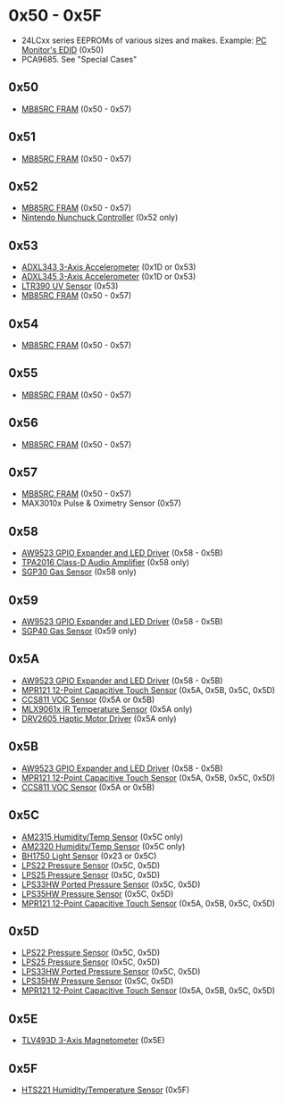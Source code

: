 # 0x50 - 0x5F

- 24LCxx series EEPROMs of various sizes and makes. Example: [PC Monitor's EDID](https://en.wikipedia.org/wiki/Extended_Display_Identification_Data) (0x50)
- PCA9685.  See "Special Cases"

## 0x50

- [MB85RC FRAM](https://www.adafruit.com/product/1895) (0x50 - 0x57)

## 0x51

- [MB85RC FRAM](https://www.adafruit.com/product/1895) (0x50 - 0x57)

## 0x52

- [MB85RC FRAM](https://www.adafruit.com/product/1895) (0x50 - 0x57)
- [Nintendo Nunchuck Controller](https://www.adafruit.com/product/342) (0x52 only)

## 0x53

- [ADXL343 3-Axis Accelerometer](https://www.adafruit.com/product/4097) (0x1D or 0x53)
- [ADXL345 3-Axis Accelerometer](https://www.adafruit.com/product/1231) (0x1D or 0x53)
- [LTR390 UV Sensor](https://www.adafruit.com/product/4831) (0x53)
- [MB85RC FRAM](https://www.adafruit.com/product/1895) (0x50 - 0x57)

## 0x54

- [MB85RC FRAM](https://www.adafruit.com/product/1895) (0x50 - 0x57)

## 0x55

- [MB85RC FRAM](https://www.adafruit.com/product/1895) (0x50 - 0x57)

## 0x56

- [MB85RC FRAM](https://www.adafruit.com/product/1895) (0x50 - 0x57)

## 0x57

- [MB85RC FRAM](https://www.adafruit.com/product/1895) (0x50 - 0x57)
- MAX3010x Pulse & Oximetry Sensor (0x57)

## 0x58

- [AW9523 GPIO Expander and LED Driver](https://www.adafruit.com/product/4886) (0x58 - 0x5B)
- [TPA2016 Class-D Audio Amplifier](https://www.adafruit.com/product/1712) (0x58 only)
- [SGP30 Gas Sensor](https://www.adafruit.com/product/3709) (0x58 only)

## 0x59

- [AW9523 GPIO Expander and LED Driver](https://www.adafruit.com/product/4886) (0x58 - 0x5B)
- [SGP40 Gas Sensor](https://www.adafruit.com/product/4829) (0x59 only)

## 0x5A

- [AW9523 GPIO Expander and LED Driver](https://www.adafruit.com/product/4886) (0x58 - 0x5B)
- [MPR121 12-Point Capacitive Touch Sensor](https://www.adafruit.com/product/1982) (0x5A, 0x5B, 0x5C, 0x5D)
- [CCS811 VOC Sensor](https://www.adafruit.com/product/3566) (0x5A or 0x5B)
- [MLX9061x IR Temperature Sensor](https://www.adafruit.com/product/1747) (0x5A only)
- [DRV2605 Haptic Motor Driver](https://www.adafruit.com/product/2305) (0x5A only)

## 0x5B

- [AW9523 GPIO Expander and LED Driver](https://www.adafruit.com/product/4886) (0x58 - 0x5B)
- [MPR121 12-Point Capacitive Touch Sensor](https://www.adafruit.com/product/1982) (0x5A, 0x5B, 0x5C, 0x5D)
- [CCS811 VOC Sensor](https://www.adafruit.com/product/3566) (0x5A or 0x5B)

## 0x5C

- [AM2315 Humidity/Temp Sensor](https://www.adafruit.com/product/1293) (0x5C only)
- [AM2320 Humidity/Temp Sensor](https://www.adafruit.com/product/3721) (0x5C only)
- [BH1750 Light Sensor](https://www.adafruit.com/product/4681) (0x23 or 0x5C)
- [LPS22 Pressure Sensor](https://www.adafruit.com/product/4633) (0x5C, 0x5D)
- [LPS25 Pressure Sensor](https://www.adafruit.com/product/4530) (0x5C, 0x5D)
- [LPS33HW Ported Pressure Sensor](https://www.adafruit.com/product/4414) (0x5C, 0x5D)
- [LPS35HW Pressure Sensor](https://www.adafruit.com/product/4258) (0x5C, 0x5D)
- [MPR121 12-Point Capacitive Touch Sensor](https://www.adafruit.com/product/1982) (0x5A, 0x5B, 0x5C, 0x5D)

## 0x5D

- [LPS22 Pressure Sensor](https://www.adafruit.com/product/4633) (0x5C, 0x5D)
- [LPS25 Pressure Sensor](https://www.adafruit.com/product/4530) (0x5C, 0x5D)
- [LPS33HW Ported Pressure Sensor](https://www.adafruit.com/product/4414) (0x5C, 0x5D)
- [LPS35HW Pressure Sensor](https://www.adafruit.com/product/4258) (0x5C, 0x5D)
- [MPR121 12-Point Capacitive Touch Sensor](https://www.adafruit.com/product/1982) (0x5A, 0x5B, 0x5C, 0x5D)

## 0x5E

- [TLV493D 3-Axis Magnetometer](https://www.adafruit.com/product/4366) (0x5E)

## 0x5F

- [HTS221 Humidity/Temperature Sensor](https://www.adafruit.com/product/4535) (0x5F)
